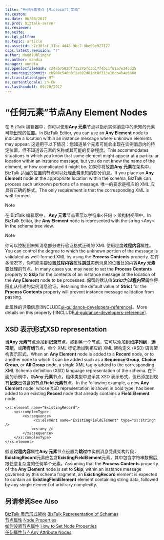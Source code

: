 ```yaml
---
title: "任何元素节点 |Microsoft 文档"
ms.custom: 
ms.date: 06/08/2017
ms.prod: biztalk-server
ms.reviewer: 
ms.suite: 
ms.tgt_pltfrm: 
ms.topic: article
ms.assetid: c7e30fcf-31bc-4d48-9bc7-0be90e927127
caps.latest.revision: "7"
author: MandiOhlinger
ms.author: mandia
manager: anneta
ms.openlocfilehash: c24eb75020f715245fc2b17f4bc1f81a7e34cd35
ms.sourcegitcommit: cb908c540d8f1a692d01dc8f313e16cb4b4e696d
ms.translationtype: MT
ms.contentlocale: zh-CN
ms.lasthandoff: 09/20/2017
---
```

# <a name="any-element-nodes"></a><span data-ttu-id="166cc-102">“任何元素”节点</span><span class="sxs-lookup"><span data-stu-id="166cc-102">Any Element Nodes</span></span>
<span data-ttu-id="166cc-103">在 BizTalk 编辑器中，你可以使用**Any 元素**节点以指示实例消息中的未知的元素可能出现的位置。</span><span class="sxs-lookup"><span data-stu-id="166cc-103">In BizTalk Editor, you can use an **Any Element** node to indicate a location within an instance message where unknown elements may appear.</span></span> <span data-ttu-id="166cc-104">这适用于以下情况：您知道某个元素可能会出现在实例消息内的特定位置，但不知道该元素的名称或其可能的复杂程度。</span><span class="sxs-lookup"><span data-stu-id="166cc-104">This accommodates situations in which you know that some element might appear at a particular location within an instance message, but you do not know the name of the element, or how complicated it might be.</span></span> <span data-ttu-id="166cc-105">如果你将放置**Any 元素**在架构中，BizTalk 适当的位置的节点可以处理此类未知的部分消息。</span><span class="sxs-lookup"><span data-stu-id="166cc-105">If you place an **Any Element** node at the appropriate location within the schema, BizTalk can process such unknown portions of a message.</span></span> <span data-ttu-id="166cc-106">唯一的要求是相应的 XML 应具有正确的格式。</span><span class="sxs-lookup"><span data-stu-id="166cc-106">The only requirement is that the corresponding XML is well-formed.</span></span>  
  
> [!NOTE]
>  <span data-ttu-id="166cc-107">在 BizTalk 编辑器中， **Any 元素**节点表示以字符串\<任何 > 架构树视图中。</span><span class="sxs-lookup"><span data-stu-id="166cc-107">In BizTalk Editor, the **Any Element** node is represented with the string \<Any> in the schema tree view.</span></span>  
  
> [!NOTE]
>  <span data-ttu-id="166cc-108">你可以控制到未知消息部分进行验证格式正确的 XML 使用程度**过程内容**属性。</span><span class="sxs-lookup"><span data-stu-id="166cc-108">You can control the degree to which the unknown portion of the message is validated as well-formed XML by using the **Process Contents** property.</span></span> <span data-ttu-id="166cc-109">在许多情况下，你可能需要设置**过程内容**属性**跳过**实例消息的位置处的内容**Any 元素**要处理的节点。</span><span class="sxs-lookup"><span data-stu-id="166cc-109">In many cases you may need to set the **Process Contents** property to **Skip** for the contents of an instance message at the location of the **Any Element** node to be processed.</span></span> <span data-ttu-id="166cc-110">保留的默认值**Strict**为**过程内容**属性将阻止从传递的实例消息验证。</span><span class="sxs-lookup"><span data-stu-id="166cc-110">Retaining the default value of **Strict** for the **Process Contents** property will prevent instance message validation from passing.</span></span>  
> 
> <span data-ttu-id="166cc-111">此属性的详细信息[!INCLUDE[ui-guidance-developers-reference](../includes/ui-guidance-developers-reference.md)]。</span><span class="sxs-lookup"><span data-stu-id="166cc-111">More details on this property [!INCLUDE[ui-guidance-developers-reference](../includes/ui-guidance-developers-reference.md)].</span></span>
  
## <a name="xsd-representation"></a><span data-ttu-id="166cc-112">XSD 表示形式</span><span class="sxs-lookup"><span data-stu-id="166cc-112">XSD representation</span></span>  
 <span data-ttu-id="166cc-113">当**Any 元素**节点添加到**记录**节点，或到另一个节点，它可以添加到如**序列组**，**选项组**，或**所有组**节点，单个 XML 标记添加到相应的 XML 架构定义 (XSD) 语言架构表示形式。</span><span class="sxs-lookup"><span data-stu-id="166cc-113">When an **Any Element** node is added to a **Record** node, or to another node to which it can be added such as a **Sequence Group**, **Choice Group**, or **All Group** node, a single XML tag is added to the corresponding XML Schema definition (XSD) language representation of the schema.</span></span> <span data-ttu-id="166cc-114">在下面的示例中，新**Any 元素**节点，粗体类型中显示其 XSD 表示形式，但已添加到现有**记录**已包含的节点**Field 元素**节点。</span><span class="sxs-lookup"><span data-stu-id="166cc-114">In the following example, a new **Any Element** node, whose XSD representation is shown in bold type, has been added to an existing **Record** node that already contains a **Field Element** node.</span></span>  
  
```  
<xs:element name="ExistingRecord">  
    <xs:complexType>  
        <xs:sequence>  
             <xs:element name="ExistingFieldElement" type="xs:string" />  
            <xs:any />  
        </xs:sequence>  
    </xs:complexType>  
</xs:element>  
```  
  
 <span data-ttu-id="166cc-115">假设**过程内容**属性**Any 元素**节点设置为**跳过**中实例消息受此架构片段， **ExistingRecord**元素应包含**ExistingFieldElement**元素，其中包含字符串数据后, 跟任意复杂度的任何单个元素。</span><span class="sxs-lookup"><span data-stu-id="166cc-115">Assuming that the **Process Contents** property of the **Any Element** node is set to **Skip**, within an instance message governed by this schema fragment, an **ExistingRecord** element is expected to contain an **ExistingFieldElement** element containing string data, followed by any single element of arbitrary complexity.</span></span>  
  
## <a name="see-also"></a><span data-ttu-id="166cc-116">另请参阅</span><span class="sxs-lookup"><span data-stu-id="166cc-116">See Also</span></span>  
 <span data-ttu-id="166cc-117">[BizTalk 表示形式架构](../core/biztalk-representation-of-schemas.md) </span><span class="sxs-lookup"><span data-stu-id="166cc-117">[BizTalk Representation of Schemas](../core/biztalk-representation-of-schemas.md) </span></span>  
 <span data-ttu-id="166cc-118">[节点属性](../core/node-properties.md) </span><span class="sxs-lookup"><span data-stu-id="166cc-118">[Node Properties](../core/node-properties.md) </span></span>  
 <span data-ttu-id="166cc-119">[如何设置节点属性](../core/how-to-set-node-properties.md) </span><span class="sxs-lookup"><span data-stu-id="166cc-119">[How to Set Node Properties](../core/how-to-set-node-properties.md) </span></span>  
 [<span data-ttu-id="166cc-120">任何属性节点</span><span class="sxs-lookup"><span data-stu-id="166cc-120">Any Attribute Nodes</span></span>](../core/any-attribute-nodes.md)